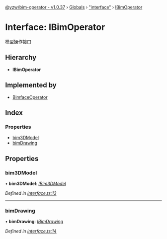 [@yzw/bim-operator - v1.0.37](../README.md) › [Globals](../globals.md) › ["interface"](../modules/_interface_.md) › [IBimOperator](_interface_.ibimoperator.md)

# Interface: IBimOperator

模型操作接口

## Hierarchy

* **IBimOperator**

## Implemented by

* [BimfaceOperator](../classes/_providers_bimface_operator_.bimfaceoperator.md)

## Index

### Properties

* [bim3DModel](_interface_.ibimoperator.md#bim3dmodel)
* [bimDrawing](_interface_.ibimoperator.md#bimdrawing)

## Properties

###  bim3DModel

• **bim3DModel**: *[IBim3DModel](_interface_.ibim3dmodel.md)*

*Defined in [interface.ts:13](https://github.com/youkaisteve/bim-operator/blob/eefad41/src/interface.ts#L13)*

___

###  bimDrawing

• **bimDrawing**: *[IBimDrawing](_interface_.ibimdrawing.md)*

*Defined in [interface.ts:14](https://github.com/youkaisteve/bim-operator/blob/eefad41/src/interface.ts#L14)*
